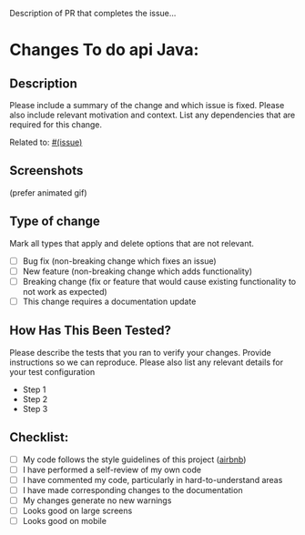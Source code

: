 Description of PR that completes the issue...

# Changes To do api Java:

## Description
Please include a summary of the change and which issue is fixed. Please also include relevant motivation and context. List any dependencies that are required for this change.

Related to: [#(issue)](https://www.pivotaltracker.com)

## Screenshots
(prefer animated gif)

## Type of change
Mark all types that apply and delete options that are not relevant.
- [ ] Bug fix (non-breaking change which fixes an issue)
- [ ] New feature (non-breaking change which adds functionality)
- [ ] Breaking change (fix or feature that would cause existing functionality to not work as expected)
- [ ] This change requires a documentation update

## How Has This Been Tested?
Please describe the tests that you ran to verify your changes. Provide instructions so we can reproduce. Please also list any relevant details for your test configuration
- Step 1
- Step 2
- Step 3

## Checklist:
- [ ] My code follows the style guidelines of this project ([airbnb](https://github.com/airbnb/javascript))
- [ ] I have performed a self-review of my own code
- [ ] I have commented my code, particularly in hard-to-understand areas
- [ ] I have made corresponding changes to the documentation
- [ ] My changes generate no new warnings
- [ ] Looks good on large screens
- [ ] Looks good on mobile